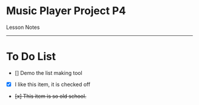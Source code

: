 # Music Player Project P4
Lesson Notes

---

# To Do List

- [] Demo the list making tool
- [x] I like this item, it is checked off
- <del> [x] This item is so old school. </del>